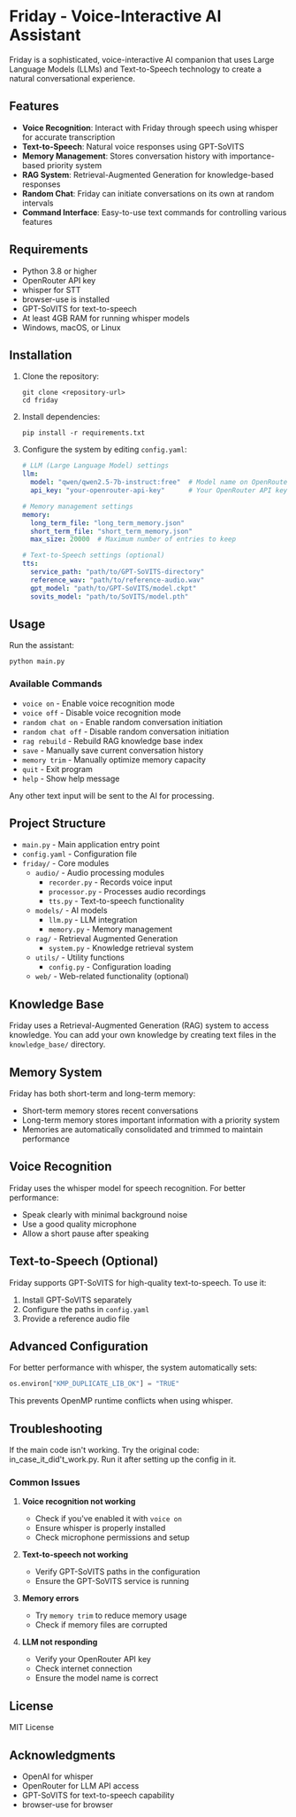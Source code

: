 # Friday - Voice-Interactive AI Assistant

Friday is a sophisticated, voice-interactive AI companion that uses Large Language Models (LLMs) and Text-to-Speech technology to create a natural conversational experience.

## Features

- **Voice Recognition**: Interact with Friday through speech using whisper for accurate transcription
- **Text-to-Speech**: Natural voice responses using GPT-SoVITS
- **Memory Management**: Stores conversation history with importance-based priority system
- **RAG System**: Retrieval-Augmented Generation for knowledge-based responses
- **Random Chat**: Friday can initiate conversations on its own at random intervals
- **Command Interface**: Easy-to-use text commands for controlling various features

## Requirements

- Python 3.8 or higher
- OpenRouter API key
- whisper for STT
- browser-use is installed
- GPT-SoVITS for text-to-speech 
- At least 4GB RAM for running whisper models
- Windows, macOS, or Linux

## Installation

1. Clone the repository:
   ```
   git clone <repository-url>
   cd friday
   ```

2. Install dependencies:
   ```
   pip install -r requirements.txt
   ```

3. Configure the system by editing `config.yaml`:
   ```yaml
   # LLM (Large Language Model) settings
   llm:
     model: "qwen/qwen2.5-7b-instruct:free"  # Model name on OpenRouter
     api_key: "your-openrouter-api-key"      # Your OpenRouter API key

   # Memory management settings
   memory:
     long_term_file: "long_term_memory.json"
     short_term_file: "short_term_memory.json"
     max_size: 20000  # Maximum number of entries to keep

   # Text-to-Speech settings (optional)
   tts:
     service_path: "path/to/GPT-SoVITS-directory"
     reference_wav: "path/to/reference-audio.wav"
     gpt_model: "path/to/GPT-SoVITS/model.ckpt"
     sovits_model: "path/to/SoVITS/model.pth"
   ```

## Usage

Run the assistant:
```
python main.py
```

### Available Commands

- `voice on` - Enable voice recognition mode
- `voice off` - Disable voice recognition mode
- `random chat on` - Enable random conversation initiation
- `random chat off` - Disable random conversation initiation
- `rag rebuild` - Rebuild RAG knowledge base index
- `save` - Manually save current conversation history
- `memory trim` - Manually optimize memory capacity
- `quit` - Exit program
- `help` - Show help message

Any other text input will be sent to the AI for processing.

## Project Structure

- `main.py` - Main application entry point
- `config.yaml` - Configuration file
- `friday/` - Core modules
  - `audio/` - Audio processing modules
    - `recorder.py` - Records voice input
    - `processor.py` - Processes audio recordings
    - `tts.py` - Text-to-speech functionality
  - `models/` - AI models
    - `llm.py` - LLM integration
    - `memory.py` - Memory management
  - `rag/` - Retrieval Augmented Generation
    - `system.py` - Knowledge retrieval system
  - `utils/` - Utility functions
    - `config.py` - Configuration loading
  - `web/` - Web-related functionality (optional)

## Knowledge Base

Friday uses a Retrieval-Augmented Generation (RAG) system to access knowledge. You can add your own knowledge by creating text files in the `knowledge_base/` directory.

## Memory System

Friday has both short-term and long-term memory:
- Short-term memory stores recent conversations
- Long-term memory stores important information with a priority system
- Memories are automatically consolidated and trimmed to maintain performance

## Voice Recognition

Friday uses the whisper model for speech recognition. For better performance:
- Speak clearly with minimal background noise
- Use a good quality microphone
- Allow a short pause after speaking

## Text-to-Speech (Optional)

Friday supports GPT-SoVITS for high-quality text-to-speech. To use it:
1. Install GPT-SoVITS separately
2. Configure the paths in `config.yaml`
3. Provide a reference audio file

## Advanced Configuration

For better performance with whisper, the system automatically sets:
```python
os.environ["KMP_DUPLICATE_LIB_OK"] = "TRUE"
```

This prevents OpenMP runtime conflicts when using whisper.

## Troubleshooting

If the main code isn't working. Try the original code: in_case_it_did't_work.py. Run it after setting up the config in it.

### Common Issues

1. **Voice recognition not working**
   - Check if you've enabled it with `voice on`
   - Ensure whisper is properly installed
   - Check microphone permissions and setup

2. **Text-to-speech not working**
   - Verify GPT-SoVITS paths in the configuration
   - Ensure the GPT-SoVITS service is running

3. **Memory errors**
   - Try `memory trim` to reduce memory usage
   - Check if memory files are corrupted

4. **LLM not responding**
   - Verify your OpenRouter API key
   - Check internet connection
   - Ensure the model name is correct

## License

MIT License

## Acknowledgments

- OpenAI for whisper
- OpenRouter for LLM API access
- GPT-SoVITS for text-to-speech capability
- browser-use for browser
